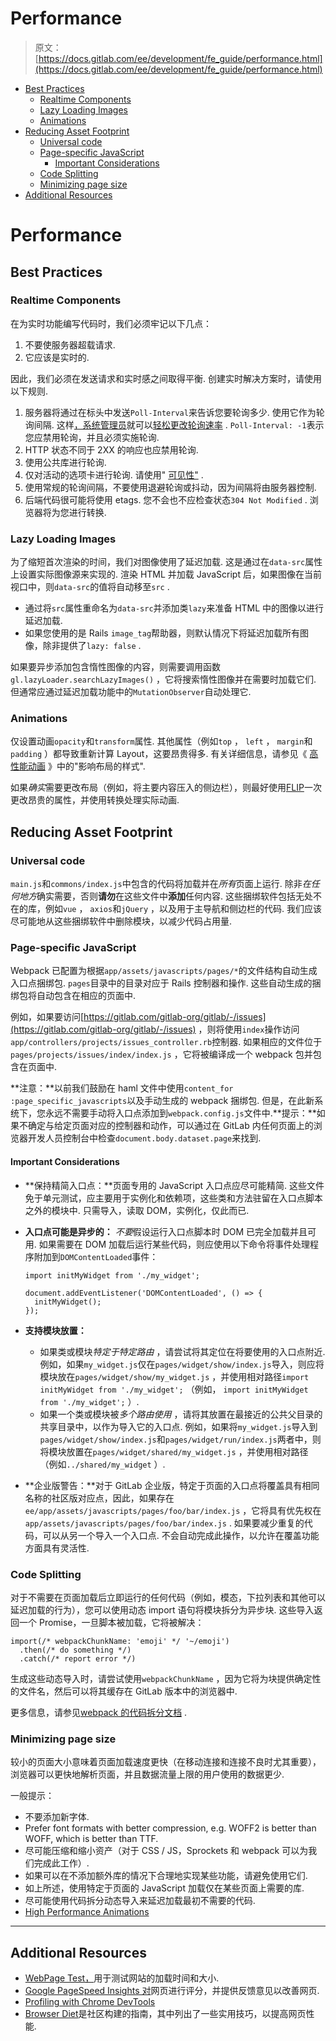 # Performance

> 原文：[https://docs.gitlab.com/ee/development/fe_guide/performance.html](https://docs.gitlab.com/ee/development/fe_guide/performance.html)

*   [Best Practices](#best-practices)
    *   [Realtime Components](#realtime-components)
    *   [Lazy Loading Images](#lazy-loading-images)
    *   [Animations](#animations)
*   [Reducing Asset Footprint](#reducing-asset-footprint)
    *   [Universal code](#universal-code)
    *   [Page-specific JavaScript](#page-specific-javascript)
        *   [Important Considerations](#important-considerations)
    *   [Code Splitting](#code-splitting)
    *   [Minimizing page size](#minimizing-page-size)
*   [Additional Resources](#additional-resources)

# Performance[](#performance "Permalink")

## Best Practices[](#best-practices "Permalink")

### Realtime Components[](#realtime-components "Permalink")

在为实时功能编写代码时，我们必须牢记以下几点：

1.  不要使服务器超载请求.
2.  它应该是实时的.

因此，我们必须在发送请求和实时感之间取得平衡. 创建实时解决方案时，请使用以下规则.

1.  服务器将通过在标头中发送`Poll-Interval`来告诉您要轮询多少. 使用它作为轮询间隔. 这样[，系统管理员](../../administration/polling.html)就可以[轻松更改轮询速率](../../administration/polling.html) . `Poll-Interval: -1`表示您应禁用轮询，并且必须实施轮询.
2.  HTTP 状态不同于 2XX 的响应也应禁用轮询.
3.  使用公共库进行轮询.
4.  仅对活动的选项卡进行轮询. 请使用" [可见性"](https://github.com/ai/visibilityjs) .
5.  使用常规的轮询间隔，不要使用退避轮询或抖动，因为间隔将由服务器控制.
6.  后端代码很可能将使用 etags. 您不会也不应检查状态`304 Not Modified` . 浏览器将为您进行转换.

### Lazy Loading Images[](#lazy-loading-images "Permalink")

为了缩短首次渲染的时间，我们对图像使用了延迟加载. 这是通过在`data-src`属性上设置实际图像源来实现的. 渲染 HTML 并加载 JavaScript 后，如果图像在当前视口中，则`data-src`的值将自动移至`src` .

*   通过将`src`属性重命名为`data-src`并添加类`lazy`来准备 HTML 中的图像以进行延迟加载.
*   如果您使用的是 Rails `image_tag`帮助器，则默认情况下将延迟加载所有图像，除非提供了`lazy: false` .

如果要异步添加包含惰性图像的内容，则需要调用函数`gl.lazyLoader.searchLazyImages()` ，它将搜索惰性图像并在需要时加载它们. 但通常应通过延迟加载功能中的`MutationObserver`自动处理它.

### Animations[](#animations "Permalink")

仅设置动画`opacity`和`transform`属性. 其他属性（例如`top` ， `left` ， `margin`和`padding` ）都导致重新计算 Layout，这要昂贵得多. 有关详细信息，请参见《 [高性能动画](https://www.html5rocks.com/en/tutorials/speed/high-performance-animations/) 》中的"影响布局的样式".

如果*确实*需要更改布局（例如，将主要内容压入的侧边栏），则最好使用[FLIP](https://aerotwist.com/blog/flip-your-animations/)一次更改昂贵的属性，并使用转换处理实际动画.

## Reducing Asset Footprint[](#reducing-asset-footprint "Permalink")

### Universal code[](#universal-code "Permalink")

`main.js`和`commons/index.js`中包含的代码将加载并在*所有*页面上运行. 除非*在任何地方*确实需要，否则**请勿**在这些文件中**添加**任何内容. 这些捆绑软件包括无处不在的库，例如`vue` ， `axios`和`jQuery` ，以及用于主导航和侧边栏的代码. 我们应该尽可能地从这些捆绑软件中删除模块，以减少代码占用量.

### Page-specific JavaScript[](#page-specific-javascript "Permalink")

Webpack 已配置为根据`app/assets/javascripts/pages/*`的文件结构自动生成入口点捆绑包. `pages`目录中的目录对应于 Rails 控制器和操作. 这些自动生成的捆绑包将自动包含在相应的页面中.

例如，如果要访问[https://gitlab.com/gitlab-org/gitlab/-/issues](https://gitlab.com/gitlab-org/gitlab/-/issues) ，则将使用`index`操作访问`app/controllers/projects/issues_controller.rb`控制器. 如果相应的文件位于`pages/projects/issues/index/index.js` ，它将被编译成一个 webpack 包并包含在页面中.

**注意：**以前我们鼓励在 haml 文件中使用`content_for :page_specific_javascripts`以及手动生成的 webpack 捆绑包. 但是，在此新系统下，您永远不需要手动将入口点添加到`webpack.config.js`文件中.**提示：**如果不确定与给定页面对应的控制器和动作，可以通过在 GitLab 内任何页面上的浏览器开发人员控制台中检查`document.body.dataset.page`来找到.

#### Important Considerations[](#important-considerations "Permalink")

*   **保持精简入口点：**页面专用的 JavaScript 入口点应尽可能精简. 这些文件免于单元测试，应主要用于实例化和依赖项，这些类和方法驻留在入口点脚本之外的模块中. 只需导入，读取 DOM，实例化，仅此而已.

*   **入口点可能是异步的：** *不要*假设运行入口点脚本时 DOM 已完全加载并且可用. 如果需要在 DOM 加载后运行某些代码，则应使用以下命令将事件处理程序附加到`DOMContentLoaded`事件：

    ```
    import initMyWidget from './my_widget';

    document.addEventListener('DOMContentLoaded', () => {
      initMyWidget();
    }); 
    ```

*   **支持模块放置：**
    *   如果类或模块*特定于特定路由* ，请尝试将其定位在将要使用的入口点附近. 例如，如果`my_widget.js`仅在`pages/widget/show/index.js`导入，则应将模块放在`pages/widget/show/my_widget.js` ，并使用相对路径`import initMyWidget from './my_widget';` （例如， `import initMyWidget from './my_widget';` ）.
    *   如果一个类或模块被*多个路由使用* ，请将其放置在最接近的公共父目录的共享目录中，以作为导入它的入口点. 例如，如果将`my_widget.js`导入到`pages/widget/show/index.js`和`pages/widget/run/index.js`两者中，则将模块放置在`pages/widget/shared/my_widget.js` ，并使用相对路径（例如`../shared/my_widget` ）.
*   **企业版警告：**对于 GitLab 企业版，特定于页面的入口点将覆盖具有相同名称的社区版对应点，因此，如果存在`ee/app/assets/javascripts/pages/foo/bar/index.js` ，它将具有优先权在`app/assets/javascripts/pages/foo/bar/index.js` . 如果要减少重复的代码，可以从另一个导入一个入口点. 不会自动完成此操作，以允许在覆盖功能方面具有灵活性.

### Code Splitting[](#code-splitting "Permalink")

对于不需要在页面加载后立即运行的任何代码（例如，模态，下拉列表和其他可以延迟加载的行为），您可以使用动态 import 语句将模块拆分为异步块. 这些导入返回一个 Promise，一旦脚本被加载，它将被解决：

```
import(/* webpackChunkName: 'emoji' */ '~/emoji')
  .then(/* do something */)
  .catch(/* report error */) 
```

生成这些动态导入时，请尝试使用`webpackChunkName` ，因为它将为块提供确定性的文件名，然后可以将其缓存在 GitLab 版本中的浏览器中.

更多信息，请参见[webpack 的代码拆分文档](https://webpack.js.org/guides/code-splitting/#dynamic-imports) .

### Minimizing page size[](#minimizing-page-size "Permalink")

较小的页面大小意味着页面加载速度更快（在移动连接和连接不良时尤其重要），浏览器可以更快地解析页面，并且数据流量上限的用户使用的数据更少.

一般提示：

*   不要添加新字体.
*   Prefer font formats with better compression, e.g. WOFF2 is better than WOFF, which is better than TTF.
*   尽可能压缩和缩小资产（对于 CSS / JS，Sprockets 和 webpack 可以为我们完成此工作）.
*   如果可以在不添加额外库的情况下合理地实现某些功能，请避免使用它们.
*   如上所述，使用特定于页面的 JavaScript 加载仅在某些页面上需要的库.
*   尽可能使用代码拆分动态导入来延迟加载最初不需要的代码.
*   [High Performance Animations](https://www.html5rocks.com/en/tutorials/speed/high-performance-animations/)

* * *

## Additional Resources[](#additional-resources "Permalink")

*   [WebPage Test，](https://www.webpagetest.org)用于测试网站的加载时间和大小.
*   [Google PageSpeed Insights 对](https://developers.google.com/speed/pagespeed/insights/)网页进行评分，并提供反馈意见以改善网页.
*   [Profiling with Chrome DevTools](https://developers.google.com/web/tools/chrome-devtools/)
*   [Browser Diet](https://browserdiet.com/)是社区构建的指南，其中列出了一些实用技巧，以提高网页性能.